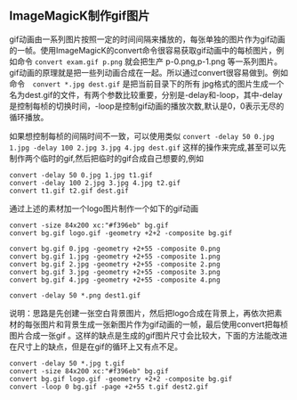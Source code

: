## ImageMagicK制作gif图片

gif动画由一系列图片按照一定的时间间隔来播放的，每张单独的图片作为gif动画的一帧。使用ImageMagicK的convert命令很容易获取gif动画中的每桢图片，例如命令 `convert exam.gif p.png` 就会把生产 p-0.png,p-1.png 等一系列图片。gif动画的原理就是把一些列动画合成在一起。所以通过convert很容易做到。例如命令　`convert *.jpg dest.gif` 是把当前目录下的所有 jpg格式的图片生成一个名为dest.gif的文件，有两个参数比较重要，分别是-delay和-loop，其中-delay是控制每桢的切换时间，-loop是控制gif动画的播放次数,默认是0，0表示无尽的循环播放。

 

如果想控制每桢的间隔时间不一致，可以使用类似 `convert -delay 50 0.jpg 1.jpg -delay 100 2.jpg 3.jpg 4.jpg dest.gif` 这样的操作来完成,甚至可以先制作两个临时的gif,然后把临时的gif合成自己想要的,例如

```
convert -delay 50 0.jpg 1.jpg t1.gif
convert -delay 100 2.jpg 3.jpg 4.jpg t2.gif
convert t1.gif t2.gif dest.gif
```

通过上述的素材加一个logo图片制作一个如下的gif动画


```
convert -size 84x200 xc:"#f396eb" bg.gif 
convert bg.gif logo.gif -geometry +2+2 -composite bg.gif

convert bg.gif 0.jpg -geometry +2+55 -composite 0.png
convert bg.gif 1.jpg -geometry +2+55 -composite 1.png
convert bg.gif 2.jpg -geometry +2+55 -composite 2.png
convert bg.gif 3.jpg -geometry +2+55 -composite 3.png
convert bg.gif 4.jpg -geometry +2+55 -composite 4.png

convert -delay 50 *.png dest1.gif
```
 

 

说明：思路是先创建一张空白背景图片，然后把logo合成在背景上，再依次把素材的每张图片和背景生成一张新图片作为gif动画的一帧，最后使用convert把每桢图片合成一张gif 。这样的缺点是生成的gif图片尺寸会比较大，下面的方法能改进在尺寸上的缺点，但是在gif的循环上又有点不足。

 
```
convert -delay 50 *.jpg t.gif
convert -size 84x200 xc:"#f396eb" bg.gif
convert bg.gif logo.gif -geometry +2+2 -composite bg.gif
convert -loop 0 bg.gif -page +2+55 t.gif dest2.gif
```